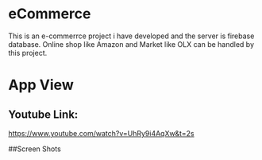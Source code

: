 # eCommerce
This is an e-commerrce project i have developed and the server is firebase database. Online shop like Amazon and Market like OLX can be handled by this project.

# App View
## Youtube Link:
https://www.youtube.com/watch?v=UhRy9i4AqXw&t=2s

##Screen Shots
